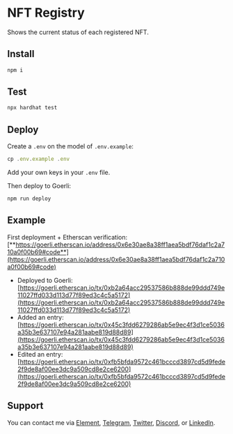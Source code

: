 # NFT Registry

Shows the current status of each registered NFT.

## Install

```js
npm i
```

## Test

```js
npx hardhat test
```

## Deploy

Create a `.env` on the model of `.env.example`:

```js
cp .env.example .env
```

Add your own keys in your `.env` file. 

Then deploy to Goerli:

```js
npm run deploy
```

## Example

First deployment + Etherscan verification: [**https://goerli.etherscan.io/address/0x6e30ae8a38ff1aea5bdf76daf1c2a710a0f00b69#code**](https://goerli.etherscan.io/address/0x6e30ae8a38ff1aea5bdf76daf1c2a710a0f00b69#code)

- Deployed to Goerli: [https://goerli.etherscan.io/tx/0xb2a64acc29537586b888de99ddd749e11027ffd033d113d77f89ed3c4c5a5172](https://goerli.etherscan.io/tx/0xb2a64acc29537586b888de99ddd749e11027ffd033d113d77f89ed3c4c5a5172)
- Added an entry: [https://goerli.etherscan.io/tx/0x45c3fdd6279286ab5e9ec4f3d1ce5036a35b3e637107e94a281aabe819d88d89](https://goerli.etherscan.io/tx/0x45c3fdd6279286ab5e9ec4f3d1ce5036a35b3e637107e94a281aabe819d88d89)
- Edited an entry: [https://goerli.etherscan.io/tx/0xfb5bfda9572c461bcccd3897cd5d9fede2f9de8af00ee3dc9a509cd8e2ce6200](https://goerli.etherscan.io/tx/0xfb5bfda9572c461bcccd3897cd5d9fede2f9de8af00ee3dc9a509cd8e2ce6200)

## Support

You can contact me via [Element](https://matrix.to/#/@julienbrg:matrix.org), [Telegram](https://t.me/julienbrg), [Twitter](https://twitter.com/julienbrg), [Discord](https://discord.gg/bHKJV3NWUQ), or [LinkedIn](https://www.linkedin.com/in/julienberanger/).